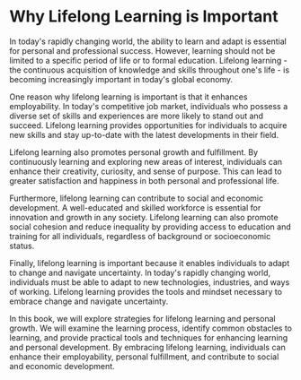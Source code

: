 Why Lifelong Learning is Important
================================================

In today's rapidly changing world, the ability to learn and adapt is essential for personal and professional success. However, learning should not be limited to a specific period of life or to formal education. Lifelong learning - the continuous acquisition of knowledge and skills throughout one's life - is becoming increasingly important in today's global economy.

One reason why lifelong learning is important is that it enhances employability. In today's competitive job market, individuals who possess a diverse set of skills and experiences are more likely to stand out and succeed. Lifelong learning provides opportunities for individuals to acquire new skills and stay up-to-date with the latest developments in their field.

Lifelong learning also promotes personal growth and fulfillment. By continuously learning and exploring new areas of interest, individuals can enhance their creativity, curiosity, and sense of purpose. This can lead to greater satisfaction and happiness in both personal and professional life.

Furthermore, lifelong learning can contribute to social and economic development. A well-educated and skilled workforce is essential for innovation and growth in any society. Lifelong learning can also promote social cohesion and reduce inequality by providing access to education and training for all individuals, regardless of background or socioeconomic status.

Finally, lifelong learning is important because it enables individuals to adapt to change and navigate uncertainty. In today's rapidly changing world, individuals must be able to adapt to new technologies, industries, and ways of working. Lifelong learning provides the tools and mindset necessary to embrace change and navigate uncertainty.

In this book, we will explore strategies for lifelong learning and personal growth. We will examine the learning process, identify common obstacles to learning, and provide practical tools and techniques for enhancing learning and personal development. By embracing lifelong learning, individuals can enhance their employability, personal fulfillment, and contribute to social and economic development.
